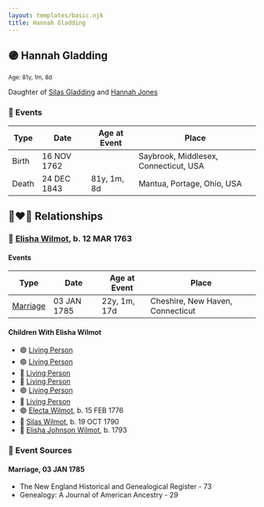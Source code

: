 ```yaml
---
layout: templates/basic.njk
title: Hannah Gladding
---
```

## 🟣 Hannah Gladding
<small>Age: 81y, 1m, 8d</small>

Daughter of [Silas Gladding](/people/5/55129348) and [Hannah Jones](/people/3/3592220)

### 📆 Events

Type | Date | Age at Event | Place
------ | ------ | ------ | ------
Birth | 16 NOV 1762 |  | Saybrook, Middlesex, Connecticut, USA
Death | 24 DEC 1843 | 81y, 1m, 8d | Mantua, Portage, Ohio, USA

## 👩‍❤️‍👨 Relationships

### 🔵 [Elisha Wilmot](/people/2/21177328), b. 12 MAR 1763

#### Events

Type | Date | Age at Event | Place
------ | ------ | ------ | ------
[Marriage](#event-family-0-event-0) | 03 JAN 1785 | 22y, 1m, 17d | Cheshire, New Haven, Connecticut
#### Children With Elisha Wilmot
* 🟣 [Living Person](/people/9/98438457)
* 🟣 [Living Person](/people/6/62537801)
* 🔵 [Living Person](/people/8/85964764)
* 🔵 [Living Person](/people/1/14986330)
* 🟣 [Living Person](/people/7/70258360)
* 🔵 [Living Person](/people/2/2148356)
* 🟣 [Electa Wilmot](/people/7/77370498), b. 15 FEB 1776
* 🔵 [Silas Wilmot](/people/4/49979698), b. 19 OCT 1790
* 🔵 [Elisha Johnson Wilmot](/people/5/57693706), b. 1793
### 📰 Event Sources

#### <a id="event-family-0-event-0"></a> Marriage, 03 JAN 1785
* The New England Historical and Genealogical Register  - 73
* Genealogy: A Journal of American Ancestry  - 29
